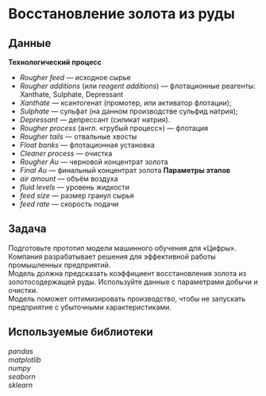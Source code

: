 # Восстановление золота из руды


## Данные

**Технологический процесс**
- *Rougher feed* — исходное сырье
- *Rougher additions* (или *reagent additions*) — флотационные реагенты: Xanthate, Sulphate, Depressant
- *Xanthate* — ксантогенат (промотер, или активатор флотации);
- *Sulphate* — сульфат (на данном производстве сульфид натрия);
- *Depressant* — депрессант (силикат натрия).
- *Rougher process* (англ. «грубый процесс») — флотация
- *Rougher tails* — отвальные хвосты
- *Float banks* — флотационная установка
- *Cleaner process* — очистка
- *Rougher Au* — черновой концентрат золота
- *Final Au* — финальный концентрат золота
**Параметры этапов**
- *air amount* — объём воздуха
- *fluid levels* — уровень жидкости
- *feed size* — размер гранул сырья
- *feed rate* — скорость подачи
## Задача

Подготовьте прототип модели машинного обучения для «Цифры». Компания разрабатывает решения для эффективной работы промышленных предприятий.\
Модель должна предсказать коэффициент восстановления золота из золотосодержащей руды. Используйте данные с параметрами добычи и очистки.\
Модель поможет оптимизировать производство, чтобы не запускать предприятие с убыточными характеристиками.
## Используемые библиотеки
*pandas*\
*matplotlib*\
*numpy*\
*seaborn*\
*sklearn*